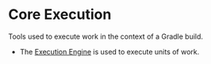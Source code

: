 # Core Execution

Tools used to execute work in the context of a Gradle build.

* The [Execution Engine](execution/README.md) is used to execute units of work.
